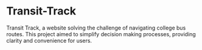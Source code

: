 # Transit-Track
Transit Track, a website solving the challenge of navigating college bus routes. This project aimed to simplify decision making processes, providing clarity and convenience for users.
